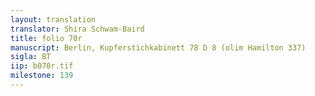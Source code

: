 ```yaml
---
layout: translation
translator: Shira Schwam-Baird
title: folio 70r
manuscript: Berlin, Kupferstichkabinett 78 D 8 (olim Hamilton 337)
sigla: BT
iip: b070r.tif
milestone: 139
---
```

